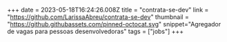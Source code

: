 +++
date = 2023-05-18T16:24:26.008Z
title = "contrata-se-dev"
link = "https://github.com/LarissaAbreu/contrata-se-dev"
thumbnail = "https://github.githubassets.com/pinned-octocat.svg"
snippet="Agregador de vagas para pessoas desenvolvedoras"
tags = ["jobs"]
+++
